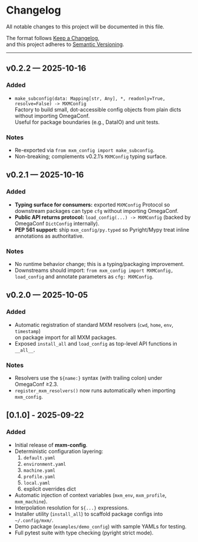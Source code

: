 # Changelog

All notable changes to this project will be documented in this file.

The format follows [Keep a Changelog](https://keepachangelog.com/en/1.0.0/),  
and this project adheres to [Semantic Versioning](https://semver.org/).

---

## v0.2.2 — 2025-10-16
### Added
- `make_subconfig(data: Mapping[str, Any], *, readonly=True, resolve=False) -> MXMConfig`  
  Factory to build small, dot-accessible config objects from plain dicts without importing OmegaConf.  
  Useful for package boundaries (e.g., DataIO) and unit tests.

### Notes
- Re-exported via `from mxm_config import make_subconfig`.
- Non-breaking; complements v0.2.1’s `MXMConfig` typing surface.

## v0.2.1 — 2025-10-16
### Added
- **Typing surface for consumers:** exported `MXMConfig` Protocol so downstream packages can type `cfg` without importing OmegaConf.
- **Public API returns protocol:** `load_config(...) -> MXMConfig` (backed by OmegaConf `DictConfig` internally).
- **PEP 561 support:** ship `mxm_config/py.typed` so Pyright/Mypy treat inline annotations as authoritative.

### Notes
- No runtime behavior change; this is a typing/packaging improvement.
- Downstreams should import: `from mxm_config import MXMConfig, load_config` and annotate parameters as `cfg: MXMConfig`.

## v0.2.0 — 2025-10-05
### Added
- Automatic registration of standard MXM resolvers (`cwd`, `home`, `env`, `timestamp`)  
  on package import for all MXM packages.
- Exposed `install_all` and `load_config` as top-level API functions in `__all__`.

### Notes
- Resolvers use the `${name:}` syntax (with trailing colon) under OmegaConf ≥2.3.
- `register_mxm_resolvers()` now runs automatically when importing `mxm_config`.

## [0.1.0] - 2025-09-22
### Added
- Initial release of **mxm-config**.
- Deterministic configuration layering:
  1. `default.yaml`
  2. `environment.yaml`
  3. `machine.yaml`
  4. `profile.yaml`
  5. `local.yaml`
  6. explicit overrides dict
- Automatic injection of context variables (`mxm_env`, `mxm_profile`, `mxm_machine`).
- Interpolation resolution for `${...}` expressions.
- Installer utility (`install_all`) to scaffold package configs into `~/.config/mxm/`.
- Demo package (`examples/demo_config`) with sample YAMLs for testing.
- Full pytest suite with type checking (pyright strict mode).
